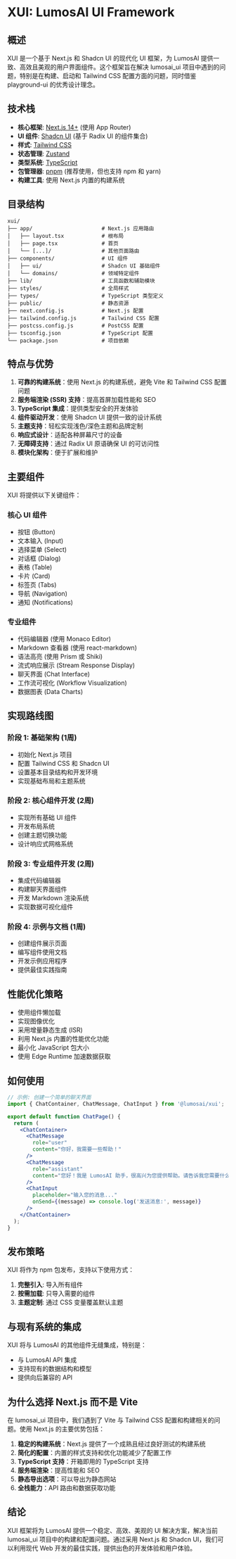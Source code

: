 # XUI: LumosAI UI Framework

## 概述

XUI 是一个基于 Next.js 和 Shadcn UI 的现代化 UI 框架，为 LumosAI 提供一致、高效且美观的用户界面组件。这个框架旨在解决 lumosai_ui 项目中遇到的问题，特别是在构建、启动和 Tailwind CSS 配置方面的问题，同时借鉴 playground-ui 的优秀设计理念。

## 技术栈

- **核心框架**: [Next.js 14+](https://nextjs.org/) (使用 App Router)
- **UI 组件**: [Shadcn UI](https://ui.shadcn.com/) (基于 Radix UI 的组件集合)
- **样式**: [Tailwind CSS](https://tailwindcss.com/)
- **状态管理**: [Zustand](https://github.com/pmndrs/zustand)
- **类型系统**: [TypeScript](https://www.typescriptlang.org/)
- **包管理器**: [pnpm](https://pnpm.io/) (推荐使用，但也支持 npm 和 yarn)
- **构建工具**: 使用 Next.js 内置的构建系统

## 目录结构

```
xui/
├── app/                      # Next.js 应用路由
│   ├── layout.tsx            # 根布局
│   ├── page.tsx              # 首页
│   └── [...]/                # 其他页面路由
├── components/               # UI 组件
│   ├── ui/                   # Shadcn UI 基础组件
│   └── domains/              # 领域特定组件
├── lib/                      # 工具函数和辅助模块
├── styles/                   # 全局样式
├── types/                    # TypeScript 类型定义
├── public/                   # 静态资源
├── next.config.js            # Next.js 配置
├── tailwind.config.js        # Tailwind CSS 配置
├── postcss.config.js         # PostCSS 配置
├── tsconfig.json             # TypeScript 配置
└── package.json              # 项目依赖
```

## 特点与优势

1. **可靠的构建系统**：使用 Next.js 的构建系统，避免 Vite 和 Tailwind CSS 配置问题
2. **服务端渲染 (SSR) 支持**：提高首屏加载性能和 SEO
3. **TypeScript 集成**：提供类型安全的开发体验
4. **组件驱动开发**：使用 Shadcn UI 提供一致的设计系统
5. **主题支持**：轻松实现浅色/深色主题和品牌定制
6. **响应式设计**：适配各种屏幕尺寸的设备
7. **无障碍支持**：通过 Radix UI 原语确保 UI 的可访问性
8. **模块化架构**：便于扩展和维护

## 主要组件

XUI 将提供以下关键组件：

### 核心 UI 组件
- 按钮 (Button)
- 文本输入 (Input)
- 选择菜单 (Select)
- 对话框 (Dialog)
- 表格 (Table)
- 卡片 (Card)
- 标签页 (Tabs)
- 导航 (Navigation)
- 通知 (Notifications)

### 专业组件
- 代码编辑器 (使用 Monaco Editor)
- Markdown 查看器 (使用 react-markdown)
- 语法高亮 (使用 Prism 或 Shiki)
- 流式响应展示 (Stream Response Display)
- 聊天界面 (Chat Interface)
- 工作流可视化 (Workflow Visualization)
- 数据图表 (Data Charts)

## 实现路线图

### 阶段 1: 基础架构 (1周)
- 初始化 Next.js 项目
- 配置 Tailwind CSS 和 Shadcn UI
- 设置基本目录结构和开发环境
- 实现基础布局和主题系统

### 阶段 2: 核心组件开发 (2周)
- 实现所有基础 UI 组件
- 开发布局系统
- 创建主题切换功能
- 设计响应式网格系统

### 阶段 3: 专业组件开发 (2周)
- 集成代码编辑器
- 构建聊天界面组件
- 开发 Markdown 渲染系统
- 实现数据可视化组件

### 阶段 4: 示例与文档 (1周)
- 创建组件展示页面
- 编写组件使用文档
- 开发示例应用程序
- 提供最佳实践指南

## 性能优化策略

- 使用组件懒加载
- 实现图像优化
- 采用增量静态生成 (ISR)
- 利用 Next.js 内置的性能优化功能
- 最小化 JavaScript 包大小
- 使用 Edge Runtime 加速数据获取

## 如何使用

```jsx
// 示例: 创建一个简单的聊天界面
import { ChatContainer, ChatMessage, ChatInput } from '@lumosai/xui';

export default function ChatPage() {
  return (
    <ChatContainer>
      <ChatMessage 
        role="user"
        content="你好，我需要一些帮助！" 
      />
      <ChatMessage 
        role="assistant"
        content="您好！我是 LumosAI 助手，很高兴为您提供帮助。请告诉我您需要什么协助？" 
      />
      <ChatInput 
        placeholder="输入您的消息..."
        onSend={(message) => console.log('发送消息:', message)} 
      />
    </ChatContainer>
  );
}
```

## 发布策略

XUI 将作为 npm 包发布，支持以下使用方式：

1. **完整引入**: 导入所有组件
2. **按需加载**: 只导入需要的组件
3. **主题定制**: 通过 CSS 变量覆盖默认主题

## 与现有系统的集成

XUI 将与 LumosAI 的其他组件无缝集成，特别是：

- 与 LumosAI API 集成
- 支持现有的数据结构和模型
- 提供向后兼容的 API

## 为什么选择 Next.js 而不是 Vite

在 lumosai_ui 项目中，我们遇到了 Vite 与 Tailwind CSS 配置和构建相关的问题。使用 Next.js 的主要优势包括：

1. **稳定的构建系统**：Next.js 提供了一个成熟且经过良好测试的构建系统
2. **简化的配置**：内置的样式支持和优化功能减少了配置工作
3. **TypeScript 支持**：开箱即用的 TypeScript 支持
4. **服务端渲染**：提高性能和 SEO
5. **静态导出选项**：可以导出为静态网站
6. **全栈能力**：API 路由和数据获取功能

## 结论

XUI 框架将为 LumosAI 提供一个稳定、高效、美观的 UI 解决方案，解决当前 lumosai_ui 项目中的构建和配置问题。通过采用 Next.js 和 Shadcn UI，我们可以利用现代 Web 开发的最佳实践，提供出色的开发体验和用户体验。 